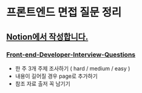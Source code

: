 # 프론트엔드 면접 질문 정리

## [Notion에서 작성합니다.](https://www.notion.so/donganstudy/Frontend-Interview-Questions-5a60fe29f5ad4430bd16f1bde8ae6c82)

### [Front-end-Developer-Interview-Questions](https://h5bp.org/Front-end-Developer-Interview-Questions/)

- 한 주 3개 주제 조사하기 ( hard / medium / easy )
- 내용이 길어질 경우 page로 추가하기
- 참조 자료 출저 꼭 남기기
